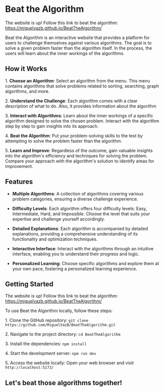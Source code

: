 # Beat the Algorithm

The website is up! Follow this link to beat the algorithm: https://miguelvazb.github.io/BeatTheAlgorithm/

Beat the Algorithm is an interactive website that provides a platform for users to challenge themselves against various algorithms. The goal is to solve a given problem faster than the algorithm itself. In the process, the users will learn about the inner workings of the algorithms.

## How it Works

1\. **Choose an Algorithm**: Select an algorithm from the menu. This menu contains algorithms that solve problems related to sorting, searching, graph algorithms, and more.

2\. **Understand the Challenge**: Each algorithm comes with a clear description of what to do. Also, it provides information about the algorithm

3\. **Interact with Algorithms**: Learn about the inner workings of a specific algorithm designed to solve the chosen problem. Interact with the algorithm step by step to gain insights into its approach.

4\. **Beat the Algorithm**: Put your problem-solving skills to the test by attempting to solve the problem faster than the algorithm.

5\. **Learn and Improve**: Regardless of the outcome, gain valuable insights into the algorithm's efficiency and techniques for solving the problem. Compare your approach with the algorithm's solution to identify areas for improvement.

## Features

- **Multiple Algorithms**: A collection of algorithms covering various problem categories, ensuring a diverse challenge experience.

- **Difficulty Levels**: Each algorithm offers four difficulty levels: Easy, Intermediate, Hard, and Impossible. Choose the level that suits your expertise and challenge yourself accordingly.

- **Detailed Explanations**: Each algorithm is accompanied by detailed explanations, providing a comprehensive understanding of its functionality and optimization techniques.

- **Interactive Interface**: Interact with the algorithms through an intuitive interface, enabling you to understand their progress and logic.

- **Personalized Learning**: Choose specific algorithms and explore them at your own pace, fostering a personalized learning experience.

## Getting Started

The website is up! Follow this link to beat the algorithm: https://miguelvazb.github.io/BeatTheAlgorithm/

To use Beat the Algorithm locally, follow these steps:

1\. Clone the GitHub repository: `git clone https://github.com/MiguelVazB/BeatTheAlgorithm.git`

2\. Navigate to the project directory: `cd BeatTheAlgorithm`

3\. Install the dependencies: `npm install`

4\. Start the development server: `npm run dev`

5\. Access the website locally: Open your web browser and visit `http://localhost:5173/`

## Let's beat those algorithms together!

